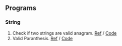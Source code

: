 ## Programs

 ### String
  1. Check if two strings are valid anagram. [Ref](https://www.youtube.com/watch?v=oHwDqfz1LGw&list=PLi9RQVmJD2fYckvJZSKA4YcUQ4eyNupuY&index=1) / [Code](https://github.com/Brijesh59/Programming-Questions/blob/master/String/Program1.java)
  2. Valid Paranthesis. [Ref](https://www.youtube.com/watch?v=f8Jq8Ibg2Ys&list=PLi9RQVmJD2fYckvJZSKA4YcUQ4eyNupuY&index=2) / [Code](https://github.com/Brijesh59/Programming-Questions/blob/master/String/Program2.java)
  
